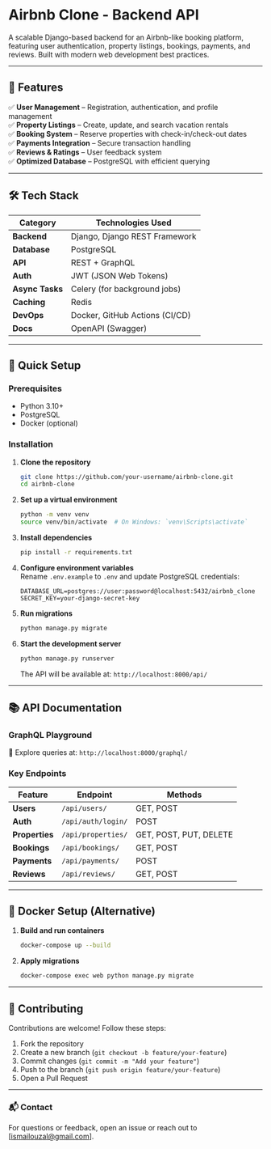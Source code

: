 # **Airbnb Clone - Backend API**  

A scalable Django-based backend for an Airbnb-like booking platform, featuring user authentication, property listings, bookings, payments, and reviews. Built with modern web development best practices.  

---

## **📌 Features**  

✅ **User Management** – Registration, authentication, and profile management  
✅ **Property Listings** – Create, update, and search vacation rentals  
✅ **Booking System** – Reserve properties with check-in/check-out dates  
✅ **Payments Integration** – Secure transaction handling  
✅ **Reviews & Ratings** – User feedback system  
✅ **Optimized Database** – PostgreSQL with efficient querying  

---

## **🛠 Tech Stack**  

| Category       | Technologies Used |
|---------------|------------------|
| **Backend**   | Django, Django REST Framework |
| **Database**  | PostgreSQL |
| **API**       | REST + GraphQL |
| **Auth**      | JWT (JSON Web Tokens) |
| **Async Tasks** | Celery (for background jobs) |
| **Caching**   | Redis |
| **DevOps**    | Docker, GitHub Actions (CI/CD) |
| **Docs**      | OpenAPI (Swagger) |

---

## **🚀 Quick Setup**  

### **Prerequisites**  
- Python 3.10+  
- PostgreSQL  
- Docker (optional)  

### **Installation**  

1. **Clone the repository**  
   ```bash
   git clone https://github.com/your-username/airbnb-clone.git
   cd airbnb-clone
   ```

2. **Set up a virtual environment**  
   ```bash
   python -m venv venv
   source venv/bin/activate  # On Windows: `venv\Scripts\activate`
   ```

3. **Install dependencies**  
   ```bash
   pip install -r requirements.txt
   ```

4. **Configure environment variables**  
   Rename `.env.example` to `.env` and update PostgreSQL credentials:  
   ```
   DATABASE_URL=postgres://user:password@localhost:5432/airbnb_clone
   SECRET_KEY=your-django-secret-key
   ```

5. **Run migrations**  
   ```bash
   python manage.py migrate
   ```

6. **Start the development server**  
   ```bash
   python manage.py runserver
   ```
   The API will be available at: `http://localhost:8000/api/`

---

## **📚 API Documentation**  

### **GraphQL Playground**  
🔗 Explore queries at: `http://localhost:8000/graphql/`  

### **Key Endpoints**  

| Feature       | Endpoint                | Methods |
|--------------|------------------------|---------|
| **Users**    | `/api/users/`          | GET, POST |
| **Auth**     | `/api/auth/login/`     | POST |
| **Properties** | `/api/properties/`   | GET, POST, PUT, DELETE |
| **Bookings** | `/api/bookings/`       | GET, POST |
| **Payments** | `/api/payments/`       | POST |
| **Reviews**  | `/api/reviews/`        | GET, POST |

---

## **🐳 Docker Setup (Alternative)**  

1. **Build and run containers**  
   ```bash
   docker-compose up --build
   ```
2. **Apply migrations**  
   ```bash
   docker-compose exec web python manage.py migrate
   ```

---

## **🤝 Contributing**  

Contributions are welcome! Follow these steps:  
1. Fork the repository  
2. Create a new branch (`git checkout -b feature/your-feature`)  
3. Commit changes (`git commit -m "Add your feature"`)  
4. Push to the branch (`git push origin feature/your-feature`)  
5. Open a Pull Request  

---

### **📬 Contact**  
For questions or feedback, open an issue or reach out to [ismailouzal@gmail.com].  
